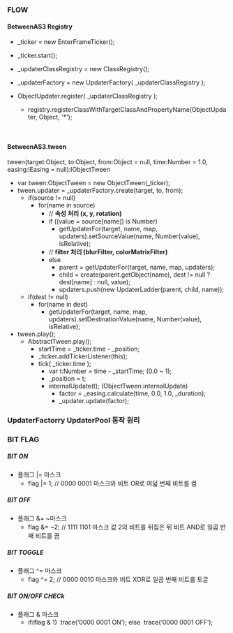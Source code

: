 ### FLOW

#### BetweenAS3 Registry

- _ticker = new EnterFrameTicker();
- _ticker.start();
- _updaterClassRegistry = new ClassRegistry();
- _updaterFactory = new UpdaterFactory( _updaterClassRegistry );
- ObjectUpdater.register( _updaterClassRegistry );
  - registry.registerClassWithTargetClassAndPropertyName(ObjectUpdater, Object, '*');

  ​



#### BetweenAS3.tween

tween(target:Object, to:Object, from:Object = null, time:Number = 1.0, easing:IEasing = null):IObjectTween

- var tween:ObjectTween = new ObjectTween(_ticker);
- tween.updater = _updaterFactory.create(target, to, from);
  - if(source != null)
    - for(name in source)
      - // **속성 처리 (x, y, rotation)**
      - if ((value = source[name]) is Number) 
        - getUpdaterFor(target, name, map, updaters).setSourceValue(name, Number(value), isRelative);
      - // **filter 처리 (blurFilter, colorMatrixFilter)**
      - else 
        - parent = getUpdaterFor(target, name, map, updaters);
        - child = create(parent.getObject(name), dest != null ? dest[name] : null, value);
        - updaters.push(new UpdaterLadder(parent, child, name));
  - if(dest != null)
    - for(name in dest)
      - getUpdaterFor(target, name, map, updaters).setDestinationValue(name, Number(value), isRelative);
- tween.play();
  - AbstractTween.play();
    - startTime = _ticker.time - _position;
    - _ticker.addTickerListener(this);
    - tick( _ticker.time );
      - var t:Number = time - _startTime; (0.0 ~ 1);
      - _position = t;
      - internalUpdate(t); (ObjectTween.internalUpdate)
        - factor = _easing.calculate(time, 0.0, 1.0, _duration);
        - _updater.update(factor);






### UpdaterFactorry UpdaterPool 동작 원리







### BIT FLAG

##### BIT ON

- 플래그 |= 마스크
  - flag |= 1;    // 0000 0001 마스크와 비트 OR로 여덟 번째 비트를 켬

##### BIT OFF

- 플래그 &= ~마스크
  - flag &= ~2;    // 1111 1101 마스크 값 2의 비트를 뒤집은 뒤 비트 AND로 일곱 번째 비트를 끔

##### BIT TOGGLE

- 플래그 ^= 마스크
  - flag ^= 2;    // 0000 0010 마스크와 비트 XOR로 일곱 번째 비트를 토글

##### BIT ON/OFF CHECk

- 플래그 & 마스크
  - if(flag & 1)
    ​    trace(‘0000 0001 ON’);
    else
    ​    trace(‘0000 0001 OFF’);